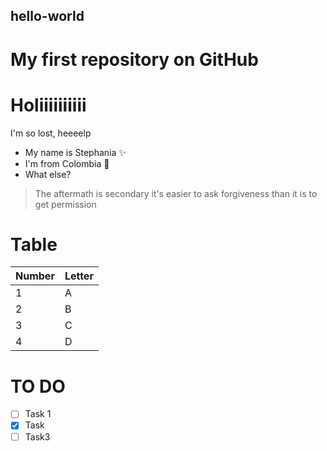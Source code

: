 ## hello-world
# My first repository on GitHub
# Holiiiiiiiiii
I'm so lost, heeeelp
- My name is Stephania ✨
- I'm from Colombia 💜
- What else?

> The aftermath is secondary
> it's easier to ask forgiveness than it is to get permission
# Table

| Number | Letter |
| ------ | ------ |
| 1 | A |
| 2 | B |
| 3 | C |
| 4 | D |
# TO DO
- [ ] Task 1
- [X] Task 
- [ ] Task3
